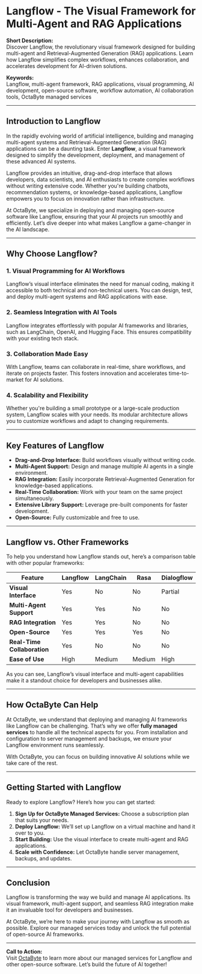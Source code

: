 # Langflow - The Visual Framework for Multi-Agent and RAG Applications  

**Short Description:**  
Discover Langflow, the revolutionary visual framework designed for building multi-agent and Retrieval-Augmented Generation (RAG) applications. Learn how Langflow simplifies complex workflows, enhances collaboration, and accelerates development for AI-driven solutions.  

**Keywords:**  
Langflow, multi-agent framework, RAG applications, visual programming, AI development, open-source software, workflow automation, AI collaboration tools, OctaByte managed services  

---

## Introduction to Langflow  

In the rapidly evolving world of artificial intelligence, building and managing multi-agent systems and Retrieval-Augmented Generation (RAG) applications can be a daunting task. Enter **Langflow**, a visual framework designed to simplify the development, deployment, and management of these advanced AI systems.  

Langflow provides an intuitive, drag-and-drop interface that allows developers, data scientists, and AI enthusiasts to create complex workflows without writing extensive code. Whether you're building chatbots, recommendation systems, or knowledge-based applications, Langflow empowers you to focus on innovation rather than infrastructure.  

At OctaByte, we specialize in deploying and managing open-source software like Langflow, ensuring that your AI projects run smoothly and efficiently. Let’s dive deeper into what makes Langflow a game-changer in the AI landscape.  

---

## Why Choose Langflow?  

### 1. **Visual Programming for AI Workflows**  
Langflow’s visual interface eliminates the need for manual coding, making it accessible to both technical and non-technical users. You can design, test, and deploy multi-agent systems and RAG applications with ease.  

### 2. **Seamless Integration with AI Tools**  
Langflow integrates effortlessly with popular AI frameworks and libraries, such as LangChain, OpenAI, and Hugging Face. This ensures compatibility with your existing tech stack.  

### 3. **Collaboration Made Easy**  
With Langflow, teams can collaborate in real-time, share workflows, and iterate on projects faster. This fosters innovation and accelerates time-to-market for AI solutions.  

### 4. **Scalability and Flexibility**  
Whether you're building a small prototype or a large-scale production system, Langflow scales with your needs. Its modular architecture allows you to customize workflows and adapt to changing requirements.  

---

## Key Features of Langflow  

- **Drag-and-Drop Interface:** Build workflows visually without writing code.  
- **Multi-Agent Support:** Design and manage multiple AI agents in a single environment.  
- **RAG Integration:** Easily incorporate Retrieval-Augmented Generation for knowledge-based applications.  
- **Real-Time Collaboration:** Work with your team on the same project simultaneously.  
- **Extensive Library Support:** Leverage pre-built components for faster development.  
- **Open-Source:** Fully customizable and free to use.  

---

## Langflow vs. Other Frameworks  

To help you understand how Langflow stands out, here’s a comparison table with other popular frameworks:  

| Feature                | Langflow                  | LangChain                | Rasa                     | Dialogflow               |  
|------------------------|---------------------------|--------------------------|--------------------------|--------------------------|  
| **Visual Interface**   | Yes                       | No                       | No                       | Partial                  |  
| **Multi-Agent Support**| Yes                       | Yes                      | No                       | No                       |  
| **RAG Integration**    | Yes                       | Yes                      | No                       | No                       |  
| **Open-Source**        | Yes                       | Yes                      | Yes                      | No                       |  
| **Real-Time Collaboration** | Yes               | No                       | No                       | No                       |  
| **Ease of Use**        | High                      | Medium                   | Medium                   | High                     |  

As you can see, Langflow’s visual interface and multi-agent capabilities make it a standout choice for developers and businesses alike.  

---

## How OctaByte Can Help  

At OctaByte, we understand that deploying and managing AI frameworks like Langflow can be challenging. That’s why we offer **fully managed services** to handle all the technical aspects for you. From installation and configuration to server management and backups, we ensure your Langflow environment runs seamlessly.  

With OctaByte, you can focus on building innovative AI solutions while we take care of the rest.  

---

## Getting Started with Langflow  

Ready to explore Langflow? Here’s how you can get started:  

1. **Sign Up for OctaByte Managed Services:** Choose a subscription plan that suits your needs.  
2. **Deploy Langflow:** We’ll set up Langflow on a virtual machine and hand it over to you.  
3. **Start Building:** Use the visual interface to create multi-agent and RAG applications.  
4. **Scale with Confidence:** Let OctaByte handle server management, backups, and updates.  

---

## Conclusion  

Langflow is transforming the way we build and manage AI applications. Its visual framework, multi-agent support, and seamless RAG integration make it an invaluable tool for developers and businesses.  

At OctaByte, we’re here to make your journey with Langflow as smooth as possible. Explore our managed services today and unlock the full potential of open-source AI frameworks.  

---

**Call to Action:**  
Visit [OctaByte](https://octabyte.io) to learn more about our managed services for Langflow and other open-source software. Let’s build the future of AI together!